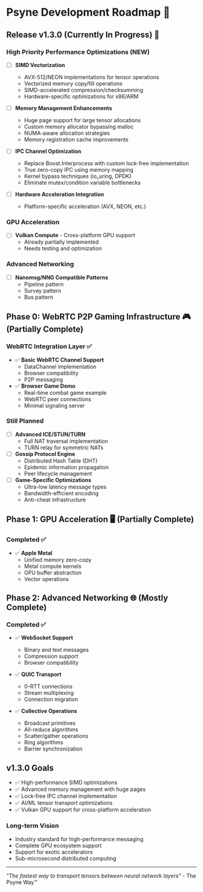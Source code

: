 # Psyne Development Roadmap 🚀

## Release v1.3.0 (Currently In Progress) 🎯

### High Priority Performance Optimizations (NEW)
- [ ] **SIMD Vectorization**
  - AVX-512/NEON implementations for tensor operations
  - Vectorized memory copy/fill operations
  - SIMD-accelerated compression/checksumming
  - Hardware-specific optimizations for x86/ARM

- [ ] **Memory Management Enhancements**
  - Huge page support for large tensor allocations
  - Custom memory allocator bypassing malloc
  - NUMA-aware allocation strategies
  - Memory registration cache improvements

- [ ] **IPC Channel Optimization**
  - Replace Boost.Interprocess with custom lock-free implementation
  - True zero-copy IPC using memory mapping
  - Kernel bypass techniques (io_uring, DPDK)
  - Eliminate mutex/condition variable bottlenecks

- [ ] **Hardware Acceleration Integration**
  - Platform-specific acceleration (AVX, NEON, etc.)

### GPU Acceleration
- [ ] **Vulkan Compute** - Cross-platform GPU support
  - Already partially implemented
  - Needs testing and optimization

### Advanced Networking
- [ ] **Nanomsg/NNG Compatible Patterns**
  - Pipeline pattern
  - Survey pattern
  - Bus pattern

## Phase 0: WebRTC P2P Gaming Infrastructure 🎮 (Partially Complete)

### WebRTC Integration Layer ✅
- ✅ **Basic WebRTC Channel Support**
  - DataChannel implementation
  - Browser compatibility
  - P2P messaging
- ✅ **Browser Game Demo**
  - Real-time combat game example
  - WebRTC peer connections
  - Minimal signaling server

### Still Planned

- [ ] **Advanced ICE/STUN/TURN**
  - Full NAT traversal implementation
  - TURN relay for symmetric NATs
- [ ] **Gossip Protocol Engine**
  - Distributed Hash Table (DHT)
  - Epidemic information propagation
  - Peer lifecycle management
- [ ] **Game-Specific Optimizations**
  - Ultra-low latency message types
  - Bandwidth-efficient encoding
  - Anti-cheat infrastructure

## Phase 1: GPU Acceleration 🖥️ (Partially Complete)

### Completed ✅
- ✅ **Apple Metal**
  - Unified memory zero-copy
  - Metal compute kernels
  - GPU buffer abstraction
  - Vector operations

## Phase 2: Advanced Networking 🌐 (Mostly Complete)

### Completed ✅
- ✅ **WebSocket Support**
  - Binary and text messages
  - Compression support
  - Browser compatibility

- ✅ **QUIC Transport**
  - 0-RTT connections
  - Stream multiplexing
  - Connection migration

- ✅ **Collective Operations**
  - Broadcast primitives
  - All-reduce algorithms
  - Scatter/gather operations
  - Ring algorithms
  - Barrier synchronization

## v1.3.0 Goals  
- ✅ High-performance SIMD optimizations
- ✅ Advanced memory management with huge pages
- ✅ Lock-free IPC channel implementation
- ✅ AI/ML tensor transport optimizations
- ✅ Vulkan GPU support for cross-platform acceleration

### Long-term Vision
- Industry standard for high-performance messaging
- Complete GPU ecosystem support
- Support for exotic accelerators
- Sub-microsecond distributed computing

---

*"The fastest way to transport tensors between neural network layers"* - The Psyne Way™